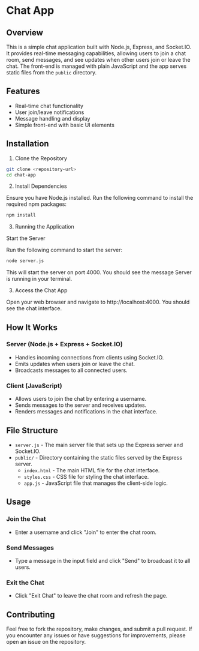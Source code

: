 # Chat App

## Overview

This is a simple chat application built with Node.js, Express, and Socket.IO. It provides real-time messaging capabilities, allowing users to join a chat room, send messages, and see updates when other users join or leave the chat. The front-end is managed with plain JavaScript and the app serves static files from the `public` directory.

## Features

- Real-time chat functionality
- User join/leave notifications
- Message handling and display
- Simple front-end with basic UI elements

## Installation

1. Clone the Repository

```bash
git clone <repository-url>
cd chat-app
```
2. Install Dependencies

Ensure you have Node.js installed. Run the following command to install the required npm packages:

```bash
npm install
```

3. Running the Application

Start the Server

Run the following command to start the server:

```bash
node server.js
```

This will start the server on port 4000. You should see the message Server is running in your terminal.

3. Access the Chat App

Open your web browser and navigate to http://localhost:4000. You should see the chat interface.

## How It Works

### Server (Node.js + Express + Socket.IO)
- Handles incoming connections from clients using Socket.IO.
- Emits updates when users join or leave the chat.
- Broadcasts messages to all connected users.

### Client (JavaScript)
- Allows users to join the chat by entering a username.
- Sends messages to the server and receives updates.
- Renders messages and notifications in the chat interface.

## File Structure
- `server.js` - The main server file that sets up the Express server and Socket.IO.
- `public/` - Directory containing the static files served by the Express server.
  - `index.html` - The main HTML file for the chat interface.
  - `styles.css` - CSS file for styling the chat interface.
  - `app.js` - JavaScript file that manages the client-side logic.

## Usage

### Join the Chat
- Enter a username and click "Join" to enter the chat room.

### Send Messages
- Type a message in the input field and click "Send" to broadcast it to all users.

### Exit the Chat
- Click "Exit Chat" to leave the chat room and refresh the page.

## Contributing
Feel free to fork the repository, make changes, and submit a pull request. If you encounter any issues or have suggestions for improvements, please open an issue on the repository.
